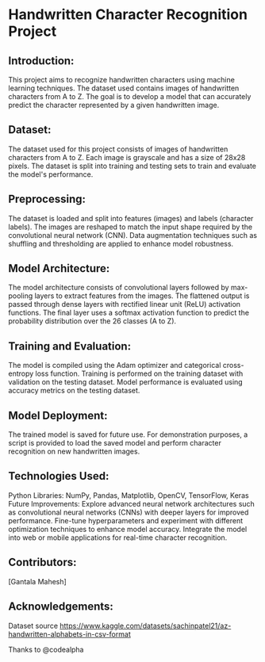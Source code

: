 # Handwritten Character Recognition Project

## Introduction:
This project aims to recognize handwritten characters using machine learning techniques. The dataset used contains images of handwritten characters from A to Z. The goal is to develop a model that can accurately predict the character represented by a given handwritten image.

## Dataset:
The dataset used for this project consists of images of handwritten characters from A to Z. Each image is grayscale and has a size of 28x28 pixels. The dataset is split into training and testing sets to train and evaluate the model's performance.

## Preprocessing:
The dataset is loaded and split into features (images) and labels (character labels).
The images are reshaped to match the input shape required by the convolutional neural network (CNN).
Data augmentation techniques such as shuffling and thresholding are applied to enhance model robustness.

## Model Architecture:
The model architecture consists of convolutional layers followed by max-pooling layers to extract features from the images.
The flattened output is passed through dense layers with rectified linear unit (ReLU) activation functions.
The final layer uses a softmax activation function to predict the probability distribution over the 26 classes (A to Z).

## Training and Evaluation:
The model is compiled using the Adam optimizer and categorical cross-entropy loss function.
Training is performed on the training dataset with validation on the testing dataset.
Model performance is evaluated using accuracy metrics on the testing dataset.

## Model Deployment:
The trained model is saved for future use.
For demonstration purposes, a script is provided to load the saved model and perform character recognition on new handwritten images.

## Technologies Used:
Python
Libraries: NumPy, Pandas, Matplotlib, OpenCV, TensorFlow, Keras
Future Improvements:
Explore advanced neural network architectures such as convolutional neural networks (CNNs) with deeper layers for improved performance.
Fine-tune hyperparameters and experiment with different optimization techniques to enhance model accuracy.
Integrate the model into web or mobile applications for real-time character recognition.

## Contributors:
[Gantala Mahesh]

## Acknowledgements:
Dataset source 
https://www.kaggle.com/datasets/sachinpatel21/az-handwritten-alphabets-in-csv-format

Thanks to @codealpha
